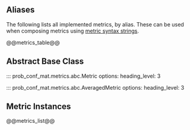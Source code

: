 ## Aliases

The following lists all implemented metrics, by alias. These can be used when composing metrics using [metric syntax strings](http://ioverho.github.io/prob_conf_mat/How%20To%20Guides/metric_syntax.html).

@@metrics_table@@

## Abstract Base Class

::: prob_conf_mat.metrics.abc.Metric
    options:
        heading_level: 3

::: prob_conf_mat.metrics.abc.AveragedMetric
    options:
        heading_level: 3

## Metric Instances

@@metrics_list@@
